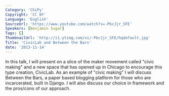 ```yaml
---
Category: 'ChiPy'
Copyright: 'CC BY'
Language: 'English'
SourceUrl: 'https://www.youtube.com/watch?v=-PbcJjr_SFE'
Speakers: [Benjamin Sugar]
Tags: []
ThumbnailUrl: 'http://i1.ytimg.com/vi/-PbcJjr_SFE/hqdefault.jpg'
Title: 'CivicLab and Between the Bars'
date: '2013-11-14'
---
```

In this talk, I will present on a slice of the maker movement called "civic making" and a new space that has opened up in Chicago to encourage this type creation, CivicLab.  As an example of "civic making" I will discuss Between the Bars, a paper based blogging platform for those who are incarcerated, built in Django.  I will also discuss our choice in framework and the pros/cons of our approach.